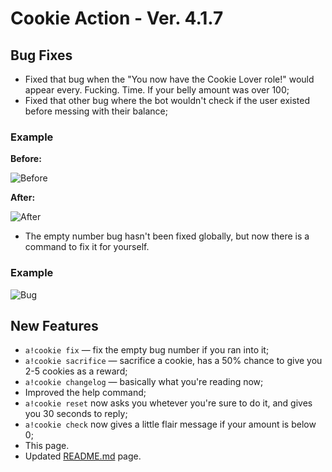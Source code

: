 # Cookie Action - Ver. 4.1.7

## Bug Fixes

* Fixed that bug when the "You now have the Cookie Lover role!" would appear every. Fucking. Time. If your belly amount was over 100;
* Fixed that other bug where the bot wouldn't check if the user existed before messing with their balance; 
### Example 
**Before:**

![Before](https://i.imgur.com/DRurAWn.png)

**After:**

![After](https://i.imgur.com/yteyLCp.png)

* The empty number bug hasn't been fixed globally, but now there is a command to fix it for yourself.
### Example
![Bug](https://i.imgur.com/7kqWCtO.png)

## New Features
* `a!cookie fix` — fix the empty bug number if you ran into it;
* `a!cookie sacrifice` — sacrifice a cookie, has a 50% chance to give you 2-5 cookies as a reward;
* `a!cookie changelog` — basically what you're reading now;
* Improved the help command;
* `a!cookie reset` now asks you whetever you're sure to do it, and gives you 30 seconds to reply;
* `a!cookie check` now gives a little flair message if your amount is below 0; 
* This page.
* Updated [README.md](https://github.com/Shylke/cookie-action-atlas/blob/master/README.md) page.
